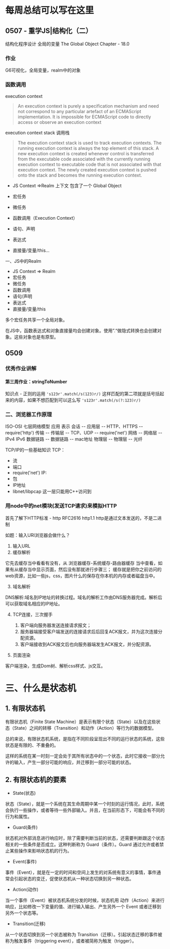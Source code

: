 # 每周总结可以写在这里

## 0507 - 重学JS|结构化（二）

结构化程序设计
全局的变量
The Global Object  Chapter - 18.0
### 作业
G6可视化，全局变量，realm中的对象

### 函数调用 
execution context
> An execution context is purely a specification mechanism and need not correspond to any particular artefact of an ECMAScript implementation. It is impossible for ECMAScript code to directly access or observe an execution context

execution context stack 调用栈
> The execution context stack is used to track execution contexts. The running execution context is always the top element of this stack. A new execution context is created whenever control is transferred from the executable code associated with the currently running execution context to executable code that is not associated with that execution context. The newly created execution context is pushed onto the stack and becomes the running execution context.


- JS Context =>Realm 上下文 包含了一个 Global Object

- 宏任务
- 微任务
- 函数调用（Execution Context）
- 语句、声明
- 表达式
- 直接量/变量/this...

 一、JS中的Realm

- JS Context => Realm
- 宏任务
- 微任务
- 函数调用
- 语句/声明
- 表达式
- 直接量/变量/this

多个宏任务共享一个全局对象。

在JS中，函数表达式和对象直接量均会创建对象。使用”.“做隐式转换也会创建对象。这些对象也是有原型。

## 0509
### 优秀作业讲解
#### 第三周作业：stringToNumber
知识点 - 正则的运用
`'s123r'.match(/s(123)r/)` 这样匹配的第二项就是括号括起来的内容，如果不想匹配到可以这么写
`'s123r'.match(/s(?:123)r/)`

### 二、浏览器工作原理

ISO-OSI 七层网络模型
应用
表示
会话     --    应用层   --  HTTP、HTTPS         -- require('http')
传输     --    传输层   --  TCP、UDP            -- require('net')
网络     --    网络层   --  IPv4 IPv6
数据链路 --    数据链路  -- mac地址
物理层   --    物理层   --  光纤

TCP/IP的一些基础知识
TCP：
- 流
- 端口
- require('net')
IP:
- 包
- IP地址
- libnet/libpcap 这一层只能用C++访问到

### 用node中的net模块(发送TCP请求)来模拟HTTP
首先了解下HTTP标准 - http RFC2616  http1.1
http是通过文本发送的，不是二进制

如题：输入URl浏览器会做什么？

1. 输入URL
2. 缓存解析

它先去缓存当中看看有没有，从 浏览器缓存-系统缓存-路由器缓存 当中查看，如果有从缓存当中显示页面，然后没有那就进行步骤三；
缓存就是把你之前访问的web资源，比如一些js，css，图片什么的保存在你本机的内存或者磁盘当中。

3. 域名解析

DNS解析:域名到IP地址的转换过程。域名的解析工作由DNS服务器完成。解析后可以获取域名相应的IP地址。

4. TCP连接，三次握手

    1. 客户端向服务器发送连接请求报文；
    2. 服务器端接受客户端发送的连接请求后后回复ACK报文，并为这次连接分配资源。
    3. 客户端接收到ACK报文后也向服务器端发生ACK报文，并分配资源。

5. 页面渲染

客户端渲染，生成Dom树、解析css样式、js交互。

# 三、什么是状态机

## 1. 有限状态机

有限状态机（Finite State Machine）是表示有限个状态（State）以及在这些状态（State）之间的转移（Transition）和动作（Action）等行为的数据模型。

总的来说，有限状态机系统，是指在不同阶段呈现出不同的运行状态的系统，这些状态是有限的、不重叠的。

这样的系统在某一时刻一定会处于其所有状态中的一个状态，此时它接收一部分允许的输入，产生一部分可能的响应，并迁移到一部分可能的状态。

## 2. 有限状态机的要素

- State(状态)

状态（State），就是一个系统在其生命周期中某一个时刻的运行情况，此时，系统会执行一些操作，或者等待一些外部输入。并且，在当前形态下，可能会有不同的行为和属性。

- Guard(条件)

状态机对外部消息进行响应时，除了需要判断当前的状态，还需要判断跟这个状态相关的一些条件是否成立。这种判断称为 Guard（条件）。Guard 通过允许或者禁止某些操作来影响状态机的行为。

- Event(事件)

事件（Event），就是在一定的时间和空间上发生的对系统有意义的事情，事件通常会引起状态的变迁，促使状态机从一种状态切换到另一种状态。

- Action(动作)

当一个事件（Event）被状态机系统分发的时候，状态机用 动作（Action）来进行响应，比如修改一下变量的值、进行输入输出、产生另外一个 Event 或者迁移到另外一个状态等。

- Transition(迁移)

从一个状态切换到另一个状态被称为 Transition（迁移）。引起状态迁移的事件被称为触发事件（triggering event），或者被简称为触发（trigger）。
